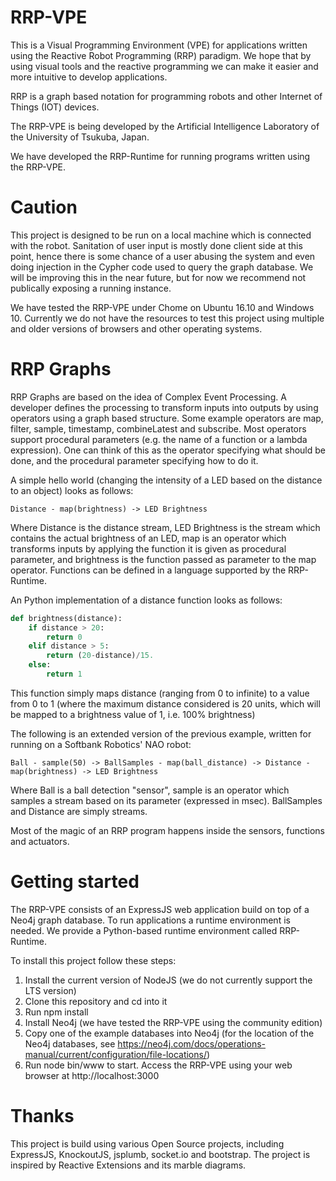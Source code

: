 # RRP-VPE

This is a Visual Programming Environment (VPE) for applications written using the Reactive Robot Programming (RRP) paradigm. We hope that by using visual tools and the reactive programming we can make it easier and more intuitive to develop applications.

RRP is a graph based notation for programming robots and other Internet of Things (IOT) devices.

The RRP-VPE is being developed by the Artificial Intelligence Laboratory of the University of Tsukuba, Japan.

We have developed the RRP-Runtime for running programs written using the RRP-VPE.

# Caution

This project is designed to be run on a local machine which is connected with the robot. Sanitation of user input is mostly done client side at this point, hence there is some chance of a user abusing the system and even doing injection in the Cypher code used to query the graph database. We will be improving this in the near future, but for now we recommend not publically exposing a running instance.

We have tested the RRP-VPE under Chome on Ubuntu 16.10 and Windows 10. Currently we do not have the resources to test this project using multiple and older versions of browsers and other operating systems. 

# RRP Graphs

RRP Graphs are based on the idea of Complex Event Processing. A developer defines the processing to transform inputs into outputs by using operators using a graph based structure. Some example operators are map, filter, sample, timestamp, combineLatest and subscribe. Most operators support procedural parameters (e.g. the name of a function or a lambda expression). One can think of this as the operator specifying what should be done, and the procedural parameter specifying how to do it.

A simple hello world (changing the intensity of a LED based on the distance to an object) looks as follows:
``` 
Distance - map(brightness) -> LED Brightness 
```
Where Distance is the distance stream, LED Brightness is the stream which contains the actual brightness of an LED, map is an operator which transforms inputs by applying the function it is given as procedural parameter, and brightness is the function passed as parameter to the map operator. Functions can be defined in a language supported by the RRP-Runtime.

An Python implementation of a distance function looks as follows:
```python
def brightness(distance):
    if distance > 20:
        return 0
    elif distance > 5:
        return (20-distance)/15.
    else:
        return 1
```
This function simply maps distance (ranging from 0 to infinite) to a value from 0 to 1 (where the maximum distance considered is 20 units, which will be mapped to a brightness value of 1, i.e. 100% brightness)

The following is an extended version of the previous example, written for running on a Softbank Robotics' NAO robot:
```
Ball - sample(50) -> BallSamples - map(ball_distance) -> Distance - map(brightness) -> LED Brightness
```
Where Ball is a ball detection "sensor", sample is an operator which samples a stream based on its parameter (expressed in msec). BallSamples and Distance are simply streams.

Most of the magic of an RRP program happens inside the sensors, functions and actuators.

# Getting started

The RRP-VPE consists of an ExpressJS web application build on top of a Neo4j graph database. To run applications a runtime environment is needed. We provide a Python-based runtime environment called RRP-Runtime.

To install this project follow these steps:
1. Install the current version of NodeJS (we do not currently support the LTS version)
2. Clone this repository and cd into it
3. Run npm install
4. Install Neo4j (we have tested the RRP-VPE using the community edition)
5. Copy one of the example databases into Neo4j (for the location of the Neo4j databases, see https://neo4j.com/docs/operations-manual/current/configuration/file-locations/)
6. Run node bin/www to start. Access the RRP-VPE using your web browser at http://localhost:3000

# Thanks

This project is build using various Open Source projects, including ExpressJS, KnockoutJS, jsplumb, socket.io and bootstrap. The project is inspired by Reactive Extensions and its marble diagrams.
